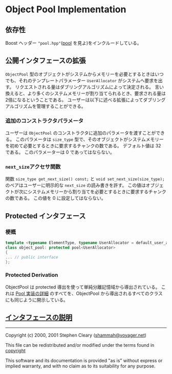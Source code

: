 # Object Pool Implementation

## 依存性

Boost ヘッダー `"pool.hpp"`([pool](pool.md) を見よ)をインクルードしている。

## 公開インタフェースの拡張

`ObjectPool` 型のオブジェクトがシステムからメモリーを必要とするときはいつでも、それのテンプレートパラメーター `UserAllocator` がシステムへ要求を出す。
リクエストされる量はダブリングアルゴリズムによって決定される。
言い換えると、より多くのシステムメモリーが割り当てられるとき、要求される量は2倍になるということである。
ユーザーは以下に述べる拡張によってダブリングアルゴリズムを管理することができる。

### 追加のコンストラクタパラメータ

ユーザーは `ObjectPool` のコンストラクタに追加のパラメータを渡すことができる。
このパラメータは `size_type` 型で、そのオブジェクトがシステムメモリーを初めて必要とするときに要求するチャンクの数である。
デフォルト値は 32 である。
このパラメーターは 0 であってはならない。

### `next_size`アクセサ関数

関数 `size_type get_next_size() const;` と `void set_next_size(size_type);` のペアはユーザーに明示的な `next_size` の読み書きを許す。
この値はオブジェクトが次にシステムメモリーから割り当てを必要とするときに要求するチャンクの数である。
この値を 0 に設定してはならない。

## Protected インタフェース

### 梗概

```cpp
template <typename ElementType, typename UserAllocator = default_user_allocator_new_delete>
class object_pool: protected pool<UserAllocator>
{
... // public interface
};
```

### Protected Derivation

ObjectPool は protected 導出を使って単純分離記憶域から導出されている。
これは [Pool 実装の詳細](pool.md) のすべてを、ObjectPool から導出されるすべてのクラスにも同じように開示している。

## [インタフェースの説明](../interfaces/object_pool.md)

---

Copyright (c) 2000, 2001 Stephen Cleary ([shammah@voyager.net](mailto:shammah@voyager.net))

This file can be redistributed and/or modified under the terms found in [copyright](../copyright.md)

This software and its documentation is provided "as is" without express or implied warranty, and with no claim as to its suitability for any purpose.

